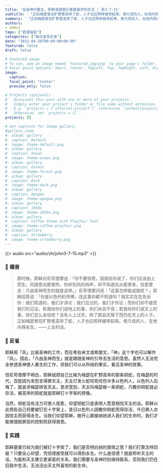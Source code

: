 ```yaml
---
title: '在圣神内重生，耶稣渴望我们善度属灵的生活 | 若3:7-15'
subtitle: '「正如梅瑟曾在旷野里高举了蛇，人子也应照样被举起来。使凡信的人，在他内得永生。」（若3:14-15）'
summary: '「正如梅瑟曾在旷野里高举了蛇，人子也应照样被举起来。使凡信的人，在他内得永生。」（若3:14-15）'
authors:
- admin
tags: ["若望福音"]
categories: ["每日圣言反省"]
date: "2022-04-26T00:00:00+08:00"
featured: false
draft: false

# Featured image
# To use, add an image named `featured.jpg/png` to your page's folder.
# Focal point options: Smart, Center, TopLeft, Top, TopRight, Left, Right, BottomLeft, Bottom, BottomRight
image:
  caption:
  focal_point: "Center"
  preview_only: false

# Projects (optional).
#   Associate this post with one or more of your projects.
#   Simply enter your project's folder or file name without extension.
#   E.g. `projects = ["internal-project"]` references `content/project/deep-learning/index.md`.
#   Otherwise, set `projects = []`.
projects: []

# Set captions for image gallery.
#gallery_item:
#- album: gallery
#  caption: Default
#  image: theme-default.png
#- album: gallery
#  caption: Ocean
#  image: theme-ocean.png
#- album: gallery
#  caption: Forest
#  image: theme-forest.png
#- album: gallery
#  caption: Dark
#  image: theme-dark.png
#- album: gallery
#  caption: Apogee
#  image: theme-apogee.png
#- album: gallery
#  caption: 1950s
#  image: theme-1950s.png
#- album: gallery
#  caption: Coffee theme with Playfair font
#  image: theme-coffee-playfair.png
#- album: gallery
#  caption: Strawberry
#  image: theme-strawberry.png
---
```


{{< audio src="audio/zh/john3-7-15.mp3" >}}

### :love_letter: 福音
> 那时候，耶稣对尼苛德摩说：「你不要惊奇，因我给你说了，你们应该由上而生。风随意向那里吹，你听到风的响声，却不知道风从那里来，往那里去：凡由圣神而生的就是这样。」尼苛德摩问说：「这事怎样能成就呢？」耶稣回答说：「你是以色列的师傅，连这事你都不知道吗？我实实在在告诉你：我们知道的，我们才讲论；我们见过的，我们才作证；而你们却不接受我们的见证。若我给你们说地上的事，你们尚且不信；若我给你们说天上的事，你们怎么会信呢？没有人上过天，除了那自天降下而仍在天上的人子。正如梅瑟曾在旷野里高举了蛇，人子也应照样被举起来。使凡信的人，在他内得永生。——上主的话。

### :speech_balloon: 反省
耶稣用「风」比喻圣神的工作，而在希伯来文或希腊文，「神」这个字也可以解作「风」，因此，「凡由圣神而生」就是跟随圣神的引导去生活的意思。虽然人无法完全参透圣神使人重生的工作，但我们可以从所结的果实，看见圣神的效果。

但尼苛德摩不明白，耶稣就把自己比喻为梅瑟在旷野高举的那条铜蛇。在梅瑟的时代，百姓因为发怨言得罪天主，天主打发火蛇咬死咬伤许多以色列人，以色列人后悔了，就哀求梅瑟转告天主，恳求宽恕。天主叫梅瑟做一条铜蛇，凡瞻仰铜蛇就必存活，被高举的铜蛇就是耶稣钉十字架的预像。

当然，铜蛇没有法力可使人痊愈，仰望铜蛇只是表明人愿意相信天主的话。耶稣以此预告自己将要被钉在十字架上，昔日以色列人因瞻仰铜蛇而得存活，今日罪人亦因信主而获得永生。当我们仰望耶稣，敞开心扉接纳祂进入我们的生命时，我们才能够摆脱罪恶的控制而获得救恩。

### :runner: 实践
耶稣基督已经为我们被钉十字架了，我们是否明白祂的救赎之恩？我们打算怎样回报？只要全心仰望，凭信德接受就可以得到永生。什么是信德？就是聆听天主的话，为能和天主建立更紧密的关系，我们需要与圣神时刻保持联系，否则我们仍在旧我中生活，无法活出天主所喜悦的新生命。

